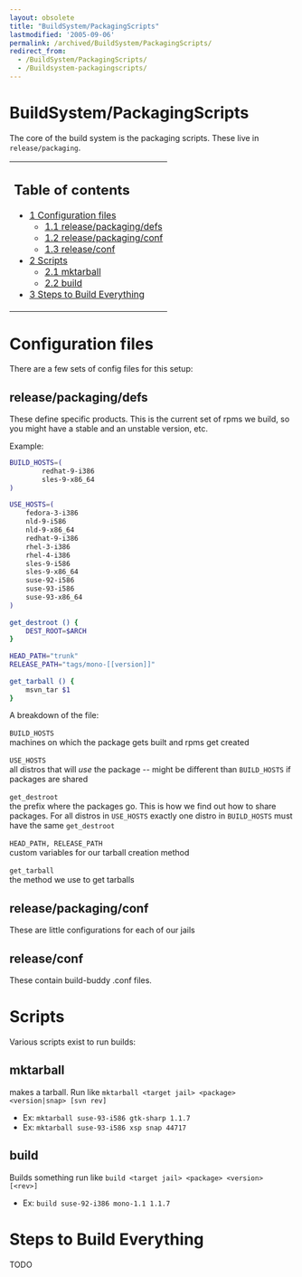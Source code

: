 ```yaml
---
layout: obsolete
title: "BuildSystem/PackagingScripts"
lastmodified: '2005-09-06'
permalink: /archived/BuildSystem/PackagingScripts/
redirect_from:
  - /BuildSystem/PackagingScripts/
  - /Buildsystem-packagingscripts/
---
```


BuildSystem/PackagingScripts
============================

The core of the build system is the packaging scripts. These live in `release/packaging`.

<table>
<col width="100%" />
<tbody>
<tr class="odd">
<td align="left"><h2>Table of contents</h2>
<ul>
<li><a href="#configuration-files">1 Configuration files</a>
<ul>
<li><a href="#releasepackagingdefs">1.1 release/packaging/defs</a></li>
<li><a href="#releasepackagingconf">1.2 release/packaging/conf</a></li>
<li><a href="#releaseconf">1.3 release/conf</a></li>
</ul></li>
<li><a href="#scripts">2 Scripts</a>
<ul>
<li><a href="#mktarball">2.1 mktarball</a></li>
<li><a href="#build">2.2 build</a></li>
</ul></li>
<li><a href="#steps-to-build-everything">3 Steps to Build Everything</a></li>
</ul></td>
</tr>
</tbody>
</table>

Configuration files
===================

There are a few sets of config files for this setup:

release/packaging/defs
----------------------

These define specific products. This is the current set of rpms we build, so you might have a stable and an unstable version, etc.

Example:

``` bash
BUILD_HOSTS=(
        redhat-9-i386
        sles-9-x86_64
)
 
USE_HOSTS=(
    fedora-3-i386
    nld-9-i586
    nld-9-x86_64
    redhat-9-i386
    rhel-3-i386
    rhel-4-i386
    sles-9-i586
    sles-9-x86_64
    suse-92-i586
    suse-93-i586
    suse-93-x86_64
)
 
get_destroot () {
    DEST_ROOT=$ARCH
}
 
HEAD_PATH="trunk"
RELEASE_PATH="tags/mono-[[version]]"
 
get_tarball () {
    msvn_tar $1
}
```

A breakdown of the file:

 `BUILD_HOSTS`   
machines on which the package gets built and rpms get created

 `USE_HOSTS`   
all distros that will *use* the package -- might be different than `BUILD_HOSTS` if packages are shared

 `get_destroot`   
the prefix where the packages go. This is how we find out how to share packages. For all distros in `USE_HOSTS` exactly one distro in `BUILD_HOSTS` must have the same `get_destroot`

 `HEAD_PATH, RELEASE_PATH`   
custom variables for our tarball creation method

 `get_tarball`   
the method we use to get tarballs

release/packaging/conf
----------------------

These are little configurations for each of our jails

release/conf
------------

These contain build-buddy .conf files.

Scripts
=======

Various scripts exist to run builds:

mktarball
---------

makes a tarball. Run like `mktarball <target jail> <package> <version|snap> [svn rev]`

-   Ex: `mktarball suse-93-i586 gtk-sharp 1.1.7`
-   Ex: `mktarball suse-93-i586 xsp snap 44717`

build
-----

Builds something run like `build <target jail> <package> <version> [<rev>]`

-   Ex: `build suse-92-i386 mono-1.1 1.1.7`

Steps to Build Everything
=========================

TODO

